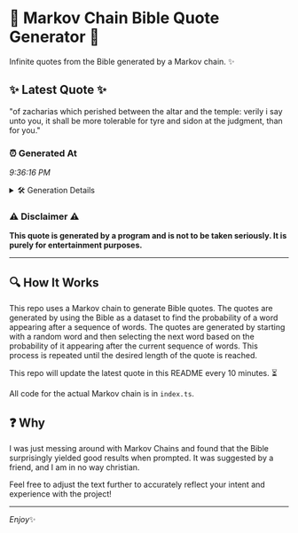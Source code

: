 # 📖 Markov Chain Bible Quote Generator 📖

Infinite quotes from the Bible generated by a Markov chain. ✨

## ✨ Latest Quote ✨
"of zacharias which perished between the altar and the temple: verily i say unto you, it shall be more tolerable for tyre and sidon at the judgment, than for you."

### ⏰ Generated At
*9:36:16 PM*

<details>
    <summary>🛠️ Generation Details</summary>
    <p>
        <strong>🌱 Seed:</strong> of<br>
        <strong>🔄 Iterations:</strong> 29<br>
        <strong>📜 Context History:</strong><br>[ of ]: zacharias<br>[ of, zacharias ]: which<br>[ of, zacharias, which ]: perished<br>[ of, zacharias, which, perished ]: between<br>[ of, zacharias, which, perished, between ]: the<br>[ of, zacharias, which, perished, between, the ]: altar<br>[ zacharias, which, perished, between, the, altar ]: and<br>[ which, perished, between, the, altar, and ]: the<br>[ perished, between, the, altar, and, the ]: temple:<br>[ between, the, altar, and, the, temple: ]: verily<br>[ the, altar, and, the, temple:, verily ]: i<br>[ altar, and, the, temple:, verily, i ]: say<br>[ and, the, temple:, verily, i, say ]: unto<br>[ the, temple:, verily, i, say, unto ]: you,<br>[ temple:, verily, i, say, unto, you, ]: it<br>[ verily, i, say, unto, you,, it ]: shall<br>[ i, say, unto, you,, it, shall ]: be<br>[ say, unto, you,, it, shall, be ]: more<br>[ unto, you,, it, shall, be, more ]: tolerable<br>[ you,, it, shall, be, more, tolerable ]: for<br>[ it, shall, be, more, tolerable, for ]: tyre<br>[ shall, be, more, tolerable, for, tyre ]: and<br>[ be, more, tolerable, for, tyre, and ]: sidon<br>[ more, tolerable, for, tyre, and, sidon ]: at<br>[ tolerable, for, tyre, and, sidon, at ]: the<br>[ for, tyre, and, sidon, at, the ]: judgment,<br>[ tyre, and, sidon, at, the, judgment, ]: than<br>[ and, sidon, at, the, judgment,, than ]: for<br>[ sidon, at, the, judgment,, than, for ]: you.<br>
    </p>
</details>

### ⚠️ Disclaimer ⚠️
**This quote is generated by a program and is not to be taken seriously. It is purely for entertainment purposes.**

---

## 🔍 How It Works

This repo uses a Markov chain to generate Bible quotes. The quotes are generated by using the Bible as a dataset to find the probability of a word appearing after a sequence of words. The quotes are generated by starting with a random word and then selecting the next word based on the probability of it appearing after the current sequence of words. This process is repeated until the desired length of the quote is reached.

This repo will update the latest quote in this README every 10 minutes. ⏳

All code for the actual Markov chain is in `index.ts`.

## ❓ Why

I was just messing around with Markov Chains and found that the Bible surprisingly yielded good results when prompted. 
It was suggested by a friend, and I am in no way christian.

Feel free to adjust the text further to accurately reflect your intent and experience with the project!

---

*Enjoy*✨
